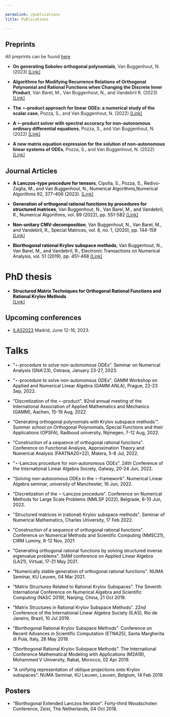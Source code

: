 ```yaml
---

permalink: /publications
title: Publications

---
```

## Preprints ##
All preprints can be found <a href="https://arxiv.org/search/?query=niel+van+buggenhout&searchtype=all" target="_blank" rel="noopener noreferrer">here</a> 

* **On generating Sobolev orthogonal polynomials**, Van Buggenhout, N. (2023) <a href="https://arxiv.org/abs/2302.10691" target="_blank" rel="noopener noreferrer">[Link]</a>

* **Algorithms for Modifying Recurrence Relations of Orthogonal Polynomial and Rational Functions when Changing the Discrete Inner Product**, Van Barel, M., Van Buggenhout, N., and Vandebril R. (2023) <a href="https://arxiv.org/abs/2302.00355" target="_blank" rel="noopener noreferrer">[Link]</a>

* **The $\star$-product approach for linear ODEs: a numerical study of the scalar case**, Pozza, S., and Van Buggenhout, N. (2022) <a href="https://arxiv.org/abs/2209.13322" target="_blank" rel="noopener noreferrer">[Link]</a>

* **A $\star$-product solver with spectral accuracy for non-autonomous ordinary differential equations**, Pozza, S., and Van Buggenhout, N. (2022) <a href="https://arxiv.org/abs/2209.15533" target="_blank" rel="noopener noreferrer">[Link]</a>


* **A new matrix equation expression for the solution of non-autonomous linear systems of ODEs**, Pozza, S., and Van Buggenhout, N. (2022) <a href="https://arxiv.org/abs/2210.07052" target="_blank" rel="noopener noreferrer">[Link]</a>




## Journal Articles ##

* <span style="color:black">**A Lanczos-type procedure for tensors**, Cipolla, S., Pozza, S., Redivo-Zaglia, M., and Van Buggenhout, N., Numerical Algorithms,Numerical Algorithms 92, 377–406 (2023).</span>
<a href="https://doi.org/10.1007/s11075-022-01351-6" target="_blank" rel="noopener noreferrer">[Link]</a>

* <span style="color:black">**Generation of orthogonal rational functions by procedures for structured matrices**, Van Buggenhout, N., Van Barel, M., and Vandebril, R., Numerical Algorithms, vol. 89 (2022), pp. 551-582 </span> <a href="https://doi.org/10.1007/s11075-021-01125-6" target="_blank" rel="noopener noreferrer">[Link]</a>


*  <span style="color:black">**Non-unitary CMV-decomposition**, Van Buggenhout, N., Van Barel, M., and Vandebril, R., Special Matrices, vol. 8, no. 1, (2020), pp. 144-159 </span> <a href="https://doi.org/10.1515/spma-2020-0107" target="_blank" rel="noopener noreferrer">[Link]</a>

    
*  <span style="color:black">**Biorthogonal rational Krylov subspace methods**, Van Buggenhout, N., Van Barel, M., and Vandebril, R., Electronic Transactions on Numerical Analysis, vol. 51 (2019), pp. 451-468 </span> <a href="https://doi.org/10.1553/etna_vol51s451" target="_blank" rel="noopener noreferrer">[Link]</a>

    
# PhD thesis #
* <span style="color:black">**Structured Matrix Techniques for Orthogonal Rational Functions and Rational Krylov Methods**</span>  
    <a href ="/assets/pdf/thesis.pdf" attributes-list download >[Link]</a>  
## Upcoming conferences ##

* <a href="https://ilas2023.es/">ILAS2023</a>  Madrid, June 12-16, 2023.
    
# Talks #
<span style="color:black">

* "$\star$-procedure to solve non-autonomous ODEs". Seminar on Numerical Analysis (SNA'23), Ostrava, January 23-27, 2023.

* "$\star$-procedure to solve non-autonomous ODEs". GAMM Workshop on Applied and Numerical Linear Algebra (GAMM ANLA), Prague, 22-23 Sep, 2022.

* "Discretization of the $\star$-product". 92nd annual meeting of the International Association of Applied Mathematics and Mechanics (GAMM), Aachen, 15-19 Aug, 2022

* "Generating orthogonal polynomials with Krylov subspace methods'". Summer school on Orthogonal Polynomials, Special Functions and their Applications (OPSFA), Radboud university, Nijmegen, 7-12 Aug, 2022.

* "Construction of a sequence of orthogonal rational functions". Conference on Functional Analysis, Approximation Theory and Numerical Analysis (FAATNA20>22), Matera, 5-8 Jul, 2022.

* "$\star$-Lanczos procedure for non-autonomous ODEs". 24th Conference of the International Linear Algebra Society, Galway, 20-24 Jun, 2022.

* "Solving non-autonomous ODEs  in the $\star$-framework". Numerical Linear Algebra seminar, university of Manchester, 16 Jun, 2022.

* "Discretization of the $\star$-Lanczos procedure". Conference on Numerical Methods for Large Scale Problems (NMLSP 2022), Belgrade, 6-10 Jun, 2022.

* "Structured matrices in (rational) Krylov subspace methods". Seminar of Numerical Mathematics, Charles University, 17 Feb 2022.

* "Construction of a sequence of orthogonal rational functions". Conference on Numerical Methods and Scientific Computing (NMSC21), CIRM Luminy, 8-12 Nov, 2021

* "Generating orthogonal rational functions by solving structured inverse eigenvalue problems". SIAM conference on Applied Linear Algebra (LA21), Virtual, 17-21 May 2021.

* "Numerically stable generation of orthogonal rational functions". NUMA Seminar, KU Leuven, 04 Mar 2021.

* "Matrix Structures Related to Rational Krylov Subspaces". The Seventh International Conference on Numerical Algebra and Scientific Computing (NASC 2019), Nanjing, China, 21 Oct 2019. 

* "Matrix Structures in Rational Krylov Subspace Methods". 22nd Conference of the International Linear Algebra Society (ILAS), Rio de Janeiro, Brazil, 10 Jul 2019.

* "Biorthogonal Rational Krylov Subspace Methods". Conference on Recent Advances in Scientific Computation (ETNA25), Santa Margherita di Pula, Italy, 28 May 2019.

* "Biorthogonal Rational Krylov Subspace Methods". The International Conference Mathematical Modeling with Applications (M2A19), Mohammed V University, Rabat, Morocco, 02 Apr 2019.
    
* "A unifying representation of oblique projections onto Krylov subspaces". NUMA Seminar, KU Leuven, Leuven, Belgium, 14 Feb 2019.

## Posters ##
* "Biorthogonal Extended Lanczos Iteration". Forty-third Woudschoten Conference, Zeist, The Netherlands, 04 Oct 2018.
</span>
